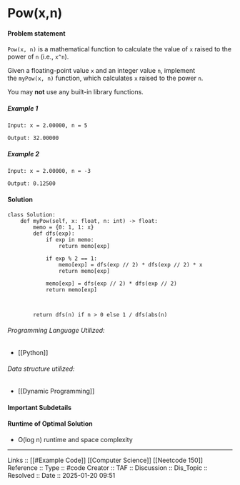 # Pow(x,n)

#### Problem statement
`Pow(x, n)` is a mathematical function to calculate the value of `x` raised to the power of `n` (i.e., `x^n`).

Given a floating-point value `x` and an integer value `n`, implement the `myPow(x, n)` function, which calculates `x` raised to the power `n`.

You may **not** use any built-in library functions.
##### Example 1
```
Input: x = 2.00000, n = 5

Output: 32.00000
```
##### Example 2
```
Input: x = 2.00000, n = -3

Output: 0.12500
```
#### Solution
```
class Solution:
    def myPow(self, x: float, n: int) -> float:
        memo = {0: 1, 1: x}
        def dfs(exp):
            if exp in memo:
                return memo[exp]

            if exp % 2 == 1:
                memo[exp] = dfs(exp // 2) * dfs(exp // 2) * x
                return memo[exp]

            memo[exp] = dfs(exp // 2) * dfs(exp // 2)
            return memo[exp]

  

        return dfs(n) if n > 0 else 1 / dfs(abs(n)
```

###### Programming Language Utilized:

-  [[Python]]
###### Data structure utilized:

- [[Dynamic Programming]]
#### Important Subdetails

#### Runtime of Optimal Solution

- O(log n) runtime and space complexity
---
Links :: [[#Example Code]] [[Computer Science]] [[Neetcode 150]]
Reference ::
Type :: #code
Creator ::
TAF ::
Discussion ::
Dis_Topic :: 
Resolved ::
Date :: 2025-01-20 09:51
